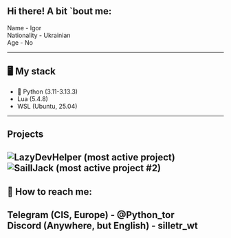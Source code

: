 ## Hi there! A bit `bout me:
Name - Igor  
Nationality - Ukrainian  
Age - No  

---
## 🖥 My stack
- 🐍 Python (3.11-3.13.3)
- Lua (5.4.8)
- WSL (Ubuntu, 25.04)  

---
## Projects
![LazyDevHelper](https://github.com/Silletr/LazyDevHelper) (most active project)  
![SaillJack](https://github.com/Silletr/SilletrJack) (most active project #2)
---
## 📧 How to reach me:
Telegram (CIS, Europe) - @Python_tor  
Discord (Anywhere, but English) - silletr_wt  
---
